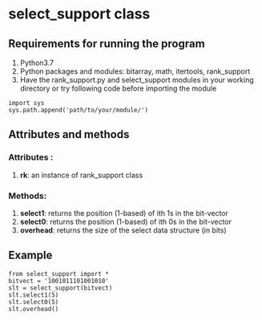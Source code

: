 # select_support class

## Requirements for running the program
1. Python3.7
2. Python packages and modules: bitarray, math, itertools, rank_support
3. Have the rank_support.py and select_support modules in your working directory or
try following code before importing the module
```
import sys
sys.path.append('path/to/your/module/')
```

## Attributes and methods
### Attributes :
1. **rk**: an instance of rank_support class
### Methods:
1. **select1**: returns the position (1-based) of ith 1s in the bit-vector
2. **select0**: returns the position (1-based) of ith 0s in the bit-vector
3. **overhead**: returns the size of the select data structure (in bits)

## Example 
```
from select_support import *
bitvect = '1001011101001010'
slt = select_support(bitvect)
slt.select1(5)
slt.select0(5)
slt.overhead()
```
